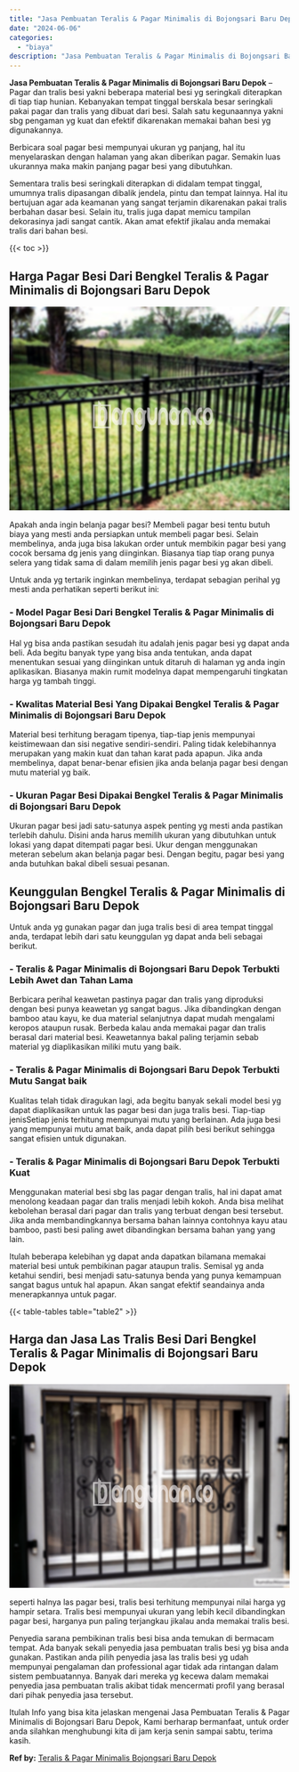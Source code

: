 ```yaml
---
title: "Jasa Pembuatan Teralis & Pagar Minimalis di Bojongsari Baru Depok"
date: "2024-06-06"
categories: 
  - "biaya"
description: "Jasa Pembuatan Teralis & Pagar Minimalis di Bojongsari Baru Depok. Itulah Info yang bisa kita jelaskan mengenai Jasa Pembuatan Teralis & Pagar Minimalis di B..."
---
```


**Jasa Pembuatan Teralis & Pagar Minimalis di Bojongsari Baru Depok** – Pagar dan tralis besi yakni beberapa material besi yg seringkali diterapkan di tiap tiap hunian. Kebanyakan tempat tinggal berskala besar seringkali pakai pagar dan tralis yang dibuat dari besi. Salah satu kegunaannya yakni sbg pengaman yg kuat dan efektif dikarenakan memakai bahan besi yg digunakannya.

Berbicara soal pagar besi mempunyai ukuran yg panjang, hal itu menyelaraskan dengan halaman yang akan diberikan pagar. Semakin luas ukurannya maka makin panjang pagar besi yang dibutuhkan.

Sementara tralis besi seringkali diterapkan di didalam tempat tinggal, umumnya tralis dipasangan dibalik jendela, pintu dan tempat lainnya. Hal itu bertujuan agar ada keamanan yang sangat terjamin dikarenakan pakai tralis berbahan dasar besi. Selain itu, tralis juga dapat memicu tampilan dekorasinya jadi sangat cantik. Akan amat efektif jikalau anda memakai tralis dari bahan besi.

{{< toc >}}

## Harga Pagar Besi Dari Bengkel Teralis & Pagar Minimalis di Bojongsari Baru Depok

![Jasa Pembuatan Teralis & Pagar Minimalis di Bojongsari Baru Depok](/images/pagar-minimalis-murah-44.png)

Apakah anda ingin belanja pagar besi? Membeli pagar besi tentu butuh biaya yang mesti anda persiapkan untuk membeli pagar besi. Selain membelinya, anda juga bisa lakukan order untuk membikin pagar besi yang cocok bersama dg jenis yang diinginkan. Biasanya tiap tiap orang punya selera yang tidak sama di dalam memilih jenis pagar besi yg akan dibeli.

Untuk anda yg tertarik inginkan membelinya, terdapat sebagian perihal yg mesti anda perhatikan seperti berikut ini:
### \- Model Pagar Besi Dari Bengkel Teralis & Pagar Minimalis di Bojongsari Baru Depok

Hal yg bisa anda pastikan sesudah itu adalah jenis pagar besi yg dapat anda beli. Ada begitu banyak type yang bisa anda tentukan, anda dapat menentukan sesuai yang diinginkan untuk ditaruh di halaman yg anda ingin aplikasikan. Biasanya makin rumit modelnya dapat mempengaruhi tingkatan harga yg tambah tinggi.

### \- Kwalitas Material Besi Yang Dipakai Bengkel Teralis & Pagar Minimalis di Bojongsari Baru Depok

Material besi terhitung beragam tipenya, tiap-tiap jenis mempunyai keistimewaan dan sisi negative sendiri-sendiri. Paling tidak kelebihannya merupakan yang makin kuat dan tahan karat pada apapun. Jika anda membelinya, dapat benar-benar efisien jika anda belanja pagar besi dengan mutu material yg baik.

### \- Ukuran Pagar Besi Dipakai Bengkel Teralis & Pagar Minimalis di Bojongsari Baru Depok

Ukuran pagar besi jadi satu-satunya aspek penting yg mesti anda pastikan terlebih dahulu. Disini anda harus memilih ukuran yang dibutuhkan untuk lokasi yang dapat ditempati pagar besi. Ukur dengan menggunakan meteran sebelum akan belanja pagar besi. Dengan begitu, pagar besi yang anda butuhkan bakal dibeli sesuai pesanan.

## Keunggulan Bengkel Teralis & Pagar Minimalis di Bojongsari Baru Depok

Untuk anda yg gunakan pagar dan juga tralis besi di area tempat tinggal anda, terdapat lebih dari satu keunggulan yg dapat anda beli sebagai berikut.

### \- Teralis & Pagar Minimalis di Bojongsari Baru Depok Terbukti Lebih Awet dan Tahan Lama

Berbicara perihal keawetan pastinya pagar dan tralis yang diproduksi dengan besi punya keawetan yg sangat bagus. Jika dibandingkan dengan bamboo atau kayu, ke dua material selanjutnya dapat mudah mengalami keropos ataupun rusak. Berbeda kalau anda memakai pagar dan tralis berasal dari material besi. Keawetannya bakal paling terjamin sebab material yg diaplikasikan miliki mutu yang baik.

### \- Teralis & Pagar Minimalis di Bojongsari Baru Depok Terbukti Mutu Sangat baik

Kualitas telah tidak diragukan lagi, ada begitu banyak sekali model besi yg dapat diaplikasikan untuk las pagar besi dan juga tralis besi. Tiap-tiap jenisSetiap jenis terhitung mempunyai mutu yang berlainan. Ada juga besi yang mempunyai mutu amat baik, anda dapat pilih besi berikut sehingga sangat efisien untuk digunakan.

### \- Teralis & Pagar Minimalis di Bojongsari Baru Depok Terbukti Kuat

Menggunakan material besi sbg las pagar dengan tralis, hal ini dapat amat menolong keadaan pagar dan tralis menjadi lebih kokoh. Anda bisa melihat kebolehan berasal dari pagar dan tralis yang terbuat dengan besi tersebut. Jika anda membandingkannya bersama bahan lainnya contohnya kayu atau bamboo, pasti besi paling awet dibandingkan bersama bahan yang yang lain.

Itulah beberapa kelebihan yg dapat anda dapatkan bilamana memakai material besi untuk pembikinan pagar ataupun tralis. Semisal yg anda ketahui sendiri, besi menjadi satu-satunya benda yang punya kemampuan sangat bagus untuk hal apapun. Akan sangat efektif seandainya anda menerapkannya untuk pagar.

{{< table-tables table="table2" >}}

## Harga dan Jasa Las Tralis Besi Dari Bengkel Teralis & Pagar Minimalis di Bojongsari Baru Depok

![Jasa Pembuatan Teralis & Pagar Minimalis di Bojongsari Baru Depok](/images/teralis-minimalis-murah-14.png)

seperti halnya las pagar besi, tralis besi terhitung mempunyai nilai harga yg hampir setara. Tralis besi mempunyai ukuran yang lebih kecil dibandingkan pagar besi, harganya pun paling terjangkau jikalau anda memakai tralis besi.

Penyedia sarana pembikinan tralis besi bisa anda temukan di bermacam tempat. Ada banyak sekali penyedia jasa pembuatan tralis besi yg bisa anda gunakan. Pastikan anda pilih penyedia jasa las tralis besi yg udah mempunyai pengalaman dan professional agar tidak ada rintangan dalam sistem pembuatannya. Banyak dari mereka yg kecewa dalam memakai penyedia jasa pembuatan tralis akibat tidak mencermati profil yang berasal dari pihak penyedia jasa tersebut.

Itulah Info yang bisa kita jelaskan mengenai Jasa Pembuatan Teralis & Pagar Minimalis di Bojongsari Baru Depok, Kami berharap bermanfaat, untuk order anda silahkan menghubungi kita di jam kerja senin sampai sabtu, terima kasih.

**Ref by:** [Teralis & Pagar Minimalis Bojongsari Baru Depok](https://id.wikipedia.org/wiki/Teralis)
